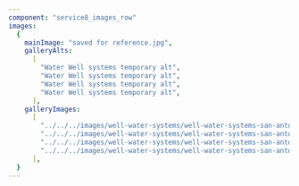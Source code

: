 ```yaml
---
component: "service8_images_row"
images:
  {
    mainImage: "saved for reference.jpg",
    galleryAlts:
      [
        "Water Well systems temporary alt",
        "Water Well systems temporary alt",
        "Water Well systems temporary alt",
        "Water Well systems temporary alt",
      ],
    galleryImages:
      [
        "../../../images/well-water-systems/well-water-systems-san-antonio.webp",
        "../../../images/well-water-systems/well-water-systems-san-antonio.webp",
        "../../../images/well-water-systems/well-water-systems-san-antonio.webp",
        "../../../images/well-water-systems/well-water-systems-san-antonio.webp",
      ],
  }
---
```

